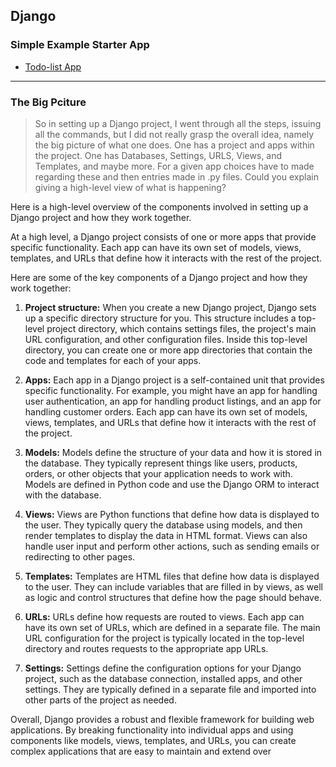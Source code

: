 ## Django

### Simple Example Starter App 

- [Todo-list App](https://github.com/jonfernq/Learning/blob/main/Python/Django/ToDoList.md)

---
### The Big Pciture 

> So in setting up a Django project, I went through all the steps, issuing all the commands, but I did not really grasp the overall idea, namely the big picture of what one does. One has a project and apps within the project. One has Databases, Settings, URLS, Views, and Templates, and maybe more. For a given app choices have to made regarding these and then entries made in .py files. Could you explain giving a high-level view of what is happening?  

Here is a high-level overview of the components involved in setting up a Django project and how they work together.

At a high level, a Django project consists of one or more apps that provide specific functionality. Each app can have its own set of models, views, templates, and URLs that define how it interacts with the rest of the project.

Here are some of the key components of a Django project and how they work together:

1. **Project structure:** When you create a new Django project, Django sets up a specific directory structure for you. This structure includes a top-level project directory, which contains settings files, the project's main URL configuration, and other configuration files. Inside this top-level directory, you can create one or more app directories that contain the code and templates for each of your apps.

2. **Apps:** Each app in a Django project is a self-contained unit that provides specific functionality. For example, you might have an app for handling user authentication, an app for handling product listings, and an app for handling customer orders. Each app can have its own set of models, views, templates, and URLs that define how it interacts with the rest of the project.

3. **Models:** Models define the structure of your data and how it is stored in the database. They typically represent things like users, products, orders, or other objects that your application needs to work with. Models are defined in Python code and use the Django ORM to interact with the database.

4. **Views:** Views are Python functions that define how data is displayed to the user. They typically query the database using models, and then render templates to display the data in HTML format. Views can also handle user input and perform other actions, such as sending emails or redirecting to other pages.

5. **Templates:** Templates are HTML files that define how data is displayed to the user. They can include variables that are filled in by views, as well as logic and control structures that define how the page should behave.

6. **URLs:** URLs define how requests are routed to views. Each app can have its own set of URLs, which are defined in a separate file. The main URL configuration for the project is typically located in the top-level directory and routes requests to the appropriate app URLs.

7. **Settings:** Settings define the configuration options for your Django project, such as the database connection, installed apps, and other settings. They are typically defined in a separate file and imported into other parts of the project as needed.

Overall, Django provides a robust and flexible framework for building web applications. By breaking functionality into individual apps and using components like models, views, templates, and URLs, you can create complex applications that are easy to maintain and extend over

